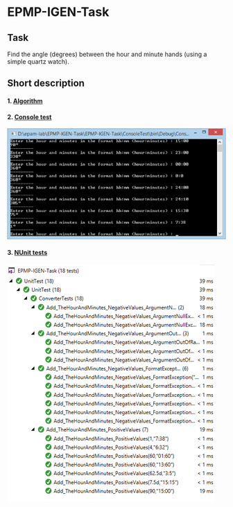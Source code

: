 # EPMP-IGEN-Task

## Task

Find the angle (degrees) between the hour and minute hands (using a simple quartz watch).

## Short description

#### 1. [Algorithm](https://github.com/Ghyro/EPMP-IGEN-Task/blob/master/EPMP-IGEN-Task/Converter/TimeConvert.cs)

#### 2.  [Console test](https://github.com/Ghyro/EPMP-IGEN-Task/blob/master/EPMP-IGEN-Task/ConsoleTest/Program.cs)

![Screenshot](console.png)

#### 3.  [NUnit tests](https://github.com/Ghyro/EPMP-IGEN-Task/blob/master/EPMP-IGEN-Task/UnitTest/ConverterTests.cs)

![Screenshot](nunit.png)

